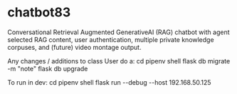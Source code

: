 # chatbot83
Conversational Retrieval Augmented GenerativeAI (RAG) chatbot with agent selected RAG content, user authentication, multiple private knowledge corpuses, and (future) video montage output.

Any changes / additions to class User do a:
    cd
    pipenv shell
    flask db migrate -m "note"
    flask db upgrade

To run in dev:
    cd
    pipenv shell
    flask run --debug --host 192.168.50.125